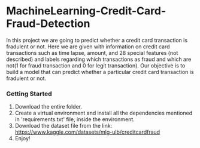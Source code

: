 # MachineLearning-Credit-Card-Fraud-Detection
In this project we are going to predict whether a credit card transaction is fradulent or not. Here we are given with information on credit card transactions such as time lapse,  amount, and 28 special features (not described) and labels regarding which transactions as fraud and which are not(1 for fraud transaction and 0 for legit transaction). Our objective is to build a model that can predict whether a  particular credit card transaction is fradulent or not. 

### Getting Started
1. Download the entire folder.
2. Create a virtual environment and install all the dependencies mentioned in 'requirements.txt' file, inside the environment.
3. Download the dataset file from the link: https://www.kaggle.com/datasets/mlg-ulb/creditcardfraud
4. Enjoy!
